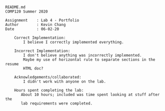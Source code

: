     README.md
    COMP120 Summer 2020

    Assignment    : Lab 4 - Portfolio
    Author        : Kevin Chang
    Date          : 06-02-20

        Correct Implementation:
            I believe I correctly implemented everything.

        Incorrect Implementation:
	        I don't believe anything was incorrectly implemented.
	        Maybe my use of horizontal rule to separate sections in the resume 
            HTML doc?

        Acknowledgements/collaborated:
	        I didn't work with anyone on the lab.

        Hours spent completing the lab:
	       About 10 hours; included was time spent looking at stuff after the 
	       lab requirements were completed.

